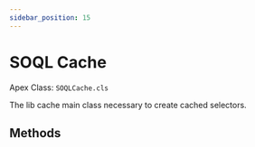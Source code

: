 ```yaml
---
sidebar_position: 15
---
```


# SOQL Cache

Apex Class: `SOQLCache.cls`

The lib cache main class necessary to create cached selectors.

## Methods
